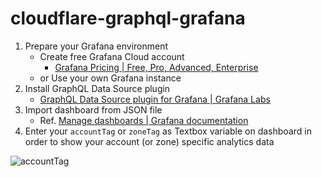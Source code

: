 # cloudflare-graphql-grafana

1. Prepare your Grafana environment
   - Create free Grafana Cloud account
     - [Grafana Pricing | Free, Pro, Advanced, Enterprise](https://grafana.com/pricing/?tab=free%EF%BC%89)
   - or Use your own Grafana instance
2. Install GraphQL Data Source plugin
   - [GraphQL Data Source plugin for Grafana | Grafana Labs](https://grafana.com/grafana/plugins/fifemon-graphql-datasource/)
3. Import dashboard from JSON file
   - Ref. [Manage dashboards | Grafana documentation](https://grafana.com/docs/grafana/latest/dashboards/manage-dashboards/#import-a-dashboard)
4. Enter your `accountTag` or `zoneTag` as Textbox variable on dashboard in order to show your account (or zone) specific analytics data

![accountTag](https://qiita-user-contents.imgix.net/https%3A%2F%2Fcdn.jsdelivr.net%2Fgh%2Fkyouheicf%2Fimage%40master%2FuPic%2Fimage-20230216174208651.png?ixlib=rb-4.0.0&auto=format&gif-q=60&q=75&w=1400&fit=max&s=3d25ec9c4e54c0c5234db85d25dc2f2d)
